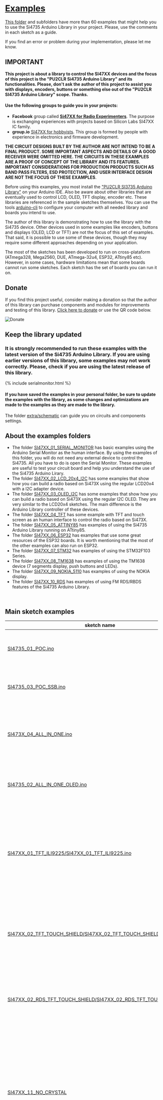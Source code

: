 # [Examples](https://pu2clr.github.io/SI4735/examples)

[This folder](https://github.com/pu2clr/SI4735/tree/master/examples) and subfolders have more than 60 examples that might help you to use the Si4735 Arduino Library in your project. Please, use the comments in each sketch as a guide.

If you find an error or problem during your implementation, please let me know.

## IMPORTANT

__This project is about a library to control the SI47XX devices and the focus of this project is the "PU2CLR Si4735 Arduino Library" and its functionalities. Please, don't ask the author of this project to assist you with displays, encoders, buttons or something else out of the "PU2CLR SI4735 Arduino Library" scope. Thanks.__

#### Use the following groups to guide you in your projects:

* __Facebook__ group called [__Si47XX for Radio Experimenters__](https://www.facebook.com/groups/532613604253401/). The purpose is exchanging experiences with projects based on Silicon Labs  SI47XX IC family.
* __group.io__ [SI47XX for hobbyists](https://groups.io/g/si47xx). This group is formed by people with experience in electronics and firmware development.


__THE CIRCUIT DESIGNS BUILT BY THE AUTHOR ARE NOT INTEND TO BE A FINAL PRODUCT. SOME IMPORTANT ASPECTS AND DETAILS OF A GOOD RECEIVER WERE OMITTED HERE. THE CIRCUITS IN THESE EXAMPLES ARE A PROOF OF CONCEPT OF THE LIBRARY AND ITS FEATURES. IMPORTANT CONSIDERATIONS FOR PRODUCTION PRODUCTS SUCH AS BAND PASS FILTERS, ESD PROTECTION, AND USER INTERFACE DESIGN ARE NOT THE FOCUS OF THESE EXAMPLES__.


Before using this examples, you most install the ["PU2CLR SI3735 Arduino Library"](https://github.com/pu2clr/SI4735#library-installation) on your Arduino IDE. Also be aware about other libraries that are eventually used to control LCD, OLED, TFT display, encoder etc. These libraries are referenced in the sample sketches themselves. You can use the tools [arduino-cli](https://github.com/pu2clr/SI4735/tree/master/examples#arduino-cli---a-faster-alternative-to-the-arduino-ide) to configure your computer with all needed library and boards you intend to use.


The author of this library is demonstrating how to use the library with the Si4735 device. Other devices used in some examples like encoders, buttons and displays (OLED, LCD or TFT) are not the focus of this set of examples. That said, it is possible to use some of these devices, though they may require some different approaches depending on your application.

The most of the sketches has been developed to run on cross-plataform (ATmega328, Mega2560, DUE, ATmega-32u4, ESP32, ATtiny85 etc). However, in some cases, hardware limitations mean that some boards cannot run some sketches. Each sketch has the set of boards you can run it on.


## Donate 

If you find this project useful, consider making a donation so that the author of this library can purchase components and modules for improvements and testing of this library. [Click here to donate](https://www.paypal.com/donate/?business=LLV4PHKTXC4JW&no_recurring=0&item_name=Consider+making+a+donation.+So%2C+I+can+purchase+components+and+modules+for+improvements+and+testing+of+this+library.&currency_code=USD) or use the QR code below.


![Donate](../extras/images/QR_Code.png) 



## Keep the library updated

### It is strongly recommended to run these examples with the latest version of the Si4735 Arduino Library. If you are using earlier versions of this library, some examples may not work correctly. Please, check if you are using the latest release of this library.

{% include serialmonitor.html %}

#### If you have saved the examples in your personal folder, be sure to update the examples with the library, as some changes and optimizations are made to the examples as they are made to the library.


The folder [extra/schematic](https://github.com/pu2clr/SI4735/tree/master/extras/schematic) can guide you on circuits and components settings.

## About the examples folders

* The folder [SI47XX_01_SERIAL_MONITOR](https://github.com/pu2clr/SI4735/tree/master/examples/SI47XX_01_SERIAL_MONITOR) has basic examples using the Arduino Serial Monitor as the human interface.
By using the examples of this folder, you will do not need any external device to control the Si4735. All you have to do is open the Serial Monitor. These examples are useful to test your circuit board and help you understand the use of the Si4735 Arduino Lirary.
* The folder [SI47XX_02_LCD_20x4_I2C](https://github.com/pu2clr/SI4735/tree/master/examples/SI47XX_02_LCD_20x4_I2C) has some examples that show how you can build a radio based on Si473X using the regular LCD20x4 with a I2C adapter device.
* The folder [SI47XX_03_OLED_I2C](https://github.com/pu2clr/SI4735/tree/master/examples/SI47XX_03_OLED_I2C) has some examples that show how you can build a radio based on Si473X using the regular I2C OLED. They are very similar to the LCD20x4 sketches. The main difference is the Arduino Library controller of these devices.
* The folder [SI47XX_04_TFT](https://github.com/pu2clr/SI4735/tree/master/examples/SI47XX_04_TFT) has some example with TFT and touch screen as an human interface to control the radio based on Si473X.
* The folder [SI47XX_05_ATTINY85](https://github.com/pu2clr/SI4735/tree/master/examples/SI47XX_05_ATTINY85) has examples of using the Si4735 Arduino Library running on ATtiny85.
* The folder [SI47XX_06_ESP32](https://github.com/pu2clr/SI4735/tree/master/examples/SI47XX_06_ESP32) has examples that use some great resources of the ESP32 boards. It is worth mentioning that the most of the other examples can also run on ESP32.
* The folder [SI47XX_07_STM32](https://github.com/pu2clr/SI4735/tree/master/examples/SI47XX_07_STM32) has examples of using the STM32F103 Series.
* The folder [SI47XX_08_TM1638](https://github.com/pu2clr/SI4735/tree/master/examples/SI47XX_08_TM1638) has examples of using the TM1638 device (7 segments display, push buttons and LEDs).
* The folder [SI47XX_09_NOKIA_5110](https://github.com/pu2clr/SI4735/tree/master/examples/SI47XX_09_NOKIA_5110) has examples of using the NOKIA display.
* The folder [SI47XX_10_RDS](https://github.com/pu2clr/SI4735/tree/master/examples/SI47XX_10_RDS) has examples of using FM RDS/RBDS features of the Si4735 Arduino Library.


<BR>

## Main sketch examples

| sketch name | description |
| ----------- | ----------- |
| [SI4735_01_POC.ino](https://github.com/pu2clr/SI4735/blob/master/examples/SI47XX_01_SERIAL_MONITOR/SI4735_01_POC/SI4735_01_POC.ino) | Circuit test. Receiver AM (MW and SW) and FM. This sketch uses the Arduino IDE Serial Monitor  |
| [SI4735_03_POC_SSB.ino](https://github.com/pu2clr/SI4735/blob/master/examples/SI47XX_01_SERIAL_MONITOR/SI4735_03_POC_SSB/SI4735_03_POC_SSB.ino) | This receiver implements shows how to use patch and SSB via Arduino IDE Serial Monitor  |
| [SI473X_04_ALL_IN_ONE.ino](https://github.com/pu2clr/SI4735/blob/master/examples/SI47XX_02_LCD_20x4_I2C/SI473X_04_ALL_IN_ONE/SI473X_04_ALL_IN_ONE.ino) | This sketch uses I2C LiquidCrystal/LCD, buttons and  Encoder. It is a receiver FM, AM (MW and SW) and SSB (LSB and USB) |
| [SI4735_02_ALL_IN_ONE_OLED.ino](https://github.com/pu2clr/SI4735/blob/master/examples/SI47XX_03_OLED_I2C/SI4735_02_ALL_IN_ONE_OLED/SI4735_02_ALL_IN_ONE_OLED.ino)|  This sketch uses I2C OLED/I2C, buttons and  Encoder. It is a FM, AM (MW and SW) and SSB (LSB and USB) |
| [SI47XX_01_TFT_ILI9225/SI47XX_01_TFT_ILI9225.ino](https://github.com/pu2clr/SI4735/blob/master/examples/SI47XX_04_TFT/SI47XX_01_TFT_ILI9225/SI47XX_01_TFT_ILI9225.ino) | This sketch uses an Arduino Pro Mini, 3.3V (8MZ) with a SPI TFT from MICROYUM (2" - 176 x 220). It is also a complete radio capable to tune LW, MW, SW on AM and SSB mode and also receive the regular comercial stations.|
| [SI47XX_02_TFT_TOUCH_SHIELD/SI47XX_02_TFT_TOUCH_SHIELD.ino](https://github.com/pu2clr/SI4735/blob/master/examples/SI47XX_04_TFT/SI47XX_02_TFT_TOUCH_SHIELD/SI47XX_02_TFT_TOUCH_SHIELD.ino)  | This sketch uses the mcufriend TFT touch Display Shield.   You can use it on Mega2560 and Arduino DUE. It is a receiver FM, AM (MW and SW) and SSB (LSB and USB) | [SI47XX_01_ATTINY85_LCD_16x2_I2C.ino](https://github.com/pu2clr/SI4735/blob/master/examples/SI47XX_05_ATTINY85/SI47XX_01_ATTINY85_LCD_16x2_I2C/SI47XX_01_ATTINY85_LCD_16x2_I2C.ino) | Test and validation of the SI4735 Arduino Library on ATtiny85. This sketch uses a LCD 16x2 and buttons |
| [SI47XX_02_RDS_TFT_TOUCH_SHIELD/SI47XX_02_RDS_TFT_TOUCH_SHIELD.ino](https://github.com/pu2clr/SI4735/blob/master/examples/SI47XX_10_RDS/SI47XX_02_RDS_TFT_TOUCH_SHIELD/SI47XX_02_RDS_TFT_TOUCH_SHIELD.ino) | This sketch uses the mcufriend TFT touch Display Shield.  You can use it on Mega2560 or DUE. It is a FM/RDS, AM (LW,MW and SW) and SSB example |
|[SI47XX_11_NO_CRYSTAL](https://github.com/pu2clr/SI4735/tree/master/examples/SI47XX_11_NO_CRYSTAL) | The examples found on this folder will show you how to configure the SI473X device with external oscillators (TCXO, Active Crystal, configurable clock generators like SI5351 etc). It can be useful to improve the stability of the system by using more precise oscillators instead of regular passive crystals. |
| [SI47XX_10_RDS/SI47XX_03_RDS_TFT_ILI9225](https://github.com/pu2clr/SI4735/tree/master/examples/SI47XX_10_RDS/SI47XX_03_RDS_TFT_ILI9225) | FM/RDS AM and SSB receiver. This sketch uses an Arduino Pro Mini, 3.3V (8MZ) with a SPI TFT from MICROYUM (2" - 176 x 220). It is also a complete radio capable to tune LW, MW, SW on AM and SSB mode and also receive the  regular comercial stations |
| [SI47XX_KITS](https://github.com/pu2clr/SI4735/tree/master/examples/SI47XX_KITS)| This folder has implementations based on this library that are running in some famous KIT based on SI4735-D60 and SI4732-A10 |
| [SI473X_12_MORSE_CODE_READOUT](https://github.com/pu2clr/SI4735/tree/master/examples/SI473X_12_MORSE_CODE_READOUT) | This example demonstrates a way to report the current status of the receiver via Morse Code. |
| [iOS and Android Remote Control](https://github.com/pu2clr/SI4735/tree/master/examples/SI47XX_10_MOBILE_PHONE) | This example shows a way to use your smartphone as a remote control. |


<BR>

# Arduino Tips


## How to compile and upload sketches

This library was developed to work with Arduino environment. There are many enviroments that you can use to compile and upload Arduino sketches to your board. The list below shows some of them:

* [Arduino IDE](https://www.arduino.cc/en/software)
* [Visual Studio with Arduino extensions](https://marketplace.visualstudio.com/items?itemName=VisualMicro.ArduinoIDEforVisualStudio)
* [PlatformIO](https://dronebotworkshop.com/platformio/)
* [Arduino Command Line - arduino-cli](https://www.arduino.cc/pro/cli)


The most popular environment to write sketch, compile and upload is the [Arduino IDE](https://www.arduino.cc/en/software).
After installing the [PU2CLR Si4735 Library on Arduino IDE](https://youtu.be/M9h-tlV_l-k) you can compile and upload any sketch available here by using the Menu examples of the Arduino IDE. Whatch the video [Installing PU2CLR Si4735 Library on Arduino IDE](https://youtu.be/M9h-tlV_l-k) to know how to compile, upload and run Arduino Application.

Another way to compile and upload sketches to Arduino board is using the [arduino-cli](https://www.arduino.cc/pro/cli).
See the section below for details.

<BR>

## Arduino CLI - A faster alternative to the Arduino IDE

Arduino CLI (arduino-cli) is a solution that allows you to compile, build, upload, manage boards and libraries via shell command line. This way, you do not need to use the traditional Arduino IDE. Depending on the development environment you use, arduino-cli may be a good choice given it is conservative on system resources. You will notice that the arduino-cli compiles and uploads code faster. However, it is a command line program, and may present a steeper learning curve over the Arduino IDE. The links below can help you to learn more about arduino-cli.

* [Click here for more detail about arduino-cli](https://arduino.github.io/arduino-cli/0.21/).
* [Getting started](https://arduino.github.io/arduino-cli/0.21/getting-started/)
* [Click here to watch a video about the arduino-cli](https://youtu.be/J-qGn1eEidA)


### Fast way to install arduino-cli and setup your enviroment with PU2CLR SI4735 Arduino Library and accessories

#### On macOS and Linux

Open the terminal and run the command below.

```bash
curl -fsSL https://raw.githubusercontent.com/pu2clr/SI4735/master/examples/lib_si4735_basic_install.sh | sh
```

The command above will install arduino-cli, the SI4735 Arduino Library, the basic libraries for OLED, LCD and TFT used in some examples, and the basic boards for Atmega328 and LGT8F328.

If you want to install all boards (esp32, ESP8266, STM32 etc) and all libraries used by the SI473X examples, run the command below after running the previous command.

```bash
curl -fsSL https://raw.githubusercontent.com/pu2clr/SI4735/master/examples/install_all_libraries_and_boards.sh | sh
```


#### On Windows 10 and 11

Open the cmd (terminal) and run

```bash
curl -fsSL https://raw.githubusercontent.com/pu2clr/SI4735/master/examples/lib_si4735_basic_install.bat --output lib_si4735_basic_install.bat
.\lib_si4735_basic_install.bat
```
The commands above will install arduino-cli.exe in your home direcory, the SI4735 Arduino Library and the basic libraries for OLED, LCD and TFT used in some examples (in you Documents/Arduino folder), and the basic boards for Atmega328 and LGT8F328 (in AppData\local\Arduino15 folder).

After running the previous steps, if you want to configure the SI4735 Arduino Library for all libraries and boards used by the examples, run the command below.

```bash
curl -fsSL https://raw.githubusercontent.com/pu2clr/SI4735/master/examples/install_all_libraries_and_boards.bat --output install_all_libraries_and_boards.bat
.\install_all_libraries_and_boards.bat
```

### Othe ways to install the arduino-cli (without PU2CLR SI4735 Arduino Library setup)


### [Installing on Linux, MacOS or Windows)](https://arduino.github.io/arduino-cli/0.30/installation/)


#### On macOS

```bash
$ brew update
$ brew install arduino-cli
```

#### On Linux or macOS

```bash
$ curl -fsSL https://raw.githubusercontent.com/arduino/arduino-cli/master/install.sh | sh
```


#### On Windows

* Download the install file: https://downloads.arduino.cc/arduino-cli/arduino-cli_latest_Windows_64bit.msi
* Download the exe (binary)file: https://downloads.arduino.cc/arduino-cli/arduino-cli_latest_Windows_64bit.zip

### arduino-cli and main command examples

All boards and libraries installed in either the Arduino IDE and arduino-cli are available in the other. If you install a library or board in the arduino-cli, the Arduino IDE will have access to it as well, and vice-versa.

### The command below identifies the boards connected to your computer (COM3, COM4, /dev/xxx).

It is very useful to show the boards connected to your computer

```bash
$ arduino-cli board list

Port                            Protocol Type              Board Name                     FQBN                          Core       
/dev/cu.usbmodem14201           serial   Serial Port (USB) Arduino Due (Programming Port) arduino:sam:arduino_due_x_dbg arduino:sam
/dev/cu.usbserial-1410          serial   Serial Port (USB) Unknown

```

### The command below shows all boards available

It is very useful to give you the FQBN information to compile and upload the right board.

```bash
$ arduino-cli board listall
```

### The command below shows the board installed in your environment.

```bash
$ arduino-cli core list

Board Name                                       FQBN
3D printer boards                                STM32:stm32:3dprinter
4D Systems gen4 IoD Range                        esp8266:esp8266:gen4iod
AI Thinker ESP32-CAM                             esp32:esp32:esp32cam
.
.
.
Arduino Due (Native USB Port)                    arduino:sam:arduino_due_x
Arduino Due (Programming Port)                   arduino:sam:arduino_due_x_dbg
.
.
.
Arduino Nano                                     arduino:avr:nano
Arduino Nano 33 BLE                              arduino:mbed_nano:nano33ble
.
.
.
Arduino Uno                                      arduino:avr:uno
```

#### Example:

```bash
$ arduino-cli core list


ID                   Installed Latest Name
arduino:avr          1.8.5     1.8.5  Arduino AVR Boards
arduino:mbed_nano    3.0.0     3.0.0  Arduino Mbed OS Nano Boards
arduino:mbed_rp2040  3.0.0     3.0.0  Arduino Mbed OS RP2040 Boards
arduino:sam          1.6.12    1.6.12 Arduino SAM Boards (32-bits ARM Cortex-M3)
arduino:samd         1.8.13    1.8.13 Arduino SAMD Boards (32-bits ARM Cortex-M0+)
atmel-avr-xminis:avr 0.6.0     0.6.0  Atmel AVR Xplained-minis
attiny:avr           1.0.2     1.0.2  ATtiny Microcontrollers
ATTinyCore:avr       1.5.2     1.5.2  ATTinyCore
esp32:esp32          2.0.2     2.0.2  ESP32 Arduino
esp8266:esp8266      3.0.2     3.0.2  ESP8266 Boards (3.0.2)
MegaCore:avr         2.1.3     2.1.3  MegaCore
MightyCore:avr       2.1.3     2.1.3  MightyCore
MiniCore:avr         2.1.3     2.1.3  MiniCore
rp2040:rp2040        1.13.0    1.13.0 Raspberry Pi RP2040 Boards(1.13.0)
Seeeduino:samd       1.8.2     1.8.2  Seeed SAMD (32-bits ARM Cortex-M0+ and Cortex-M4) Boards
STM32:stm32          1.9.0     1.9.0  STM32 Boards (selected from submenu)
teensy:avr           1.56.1    1.56.1 Teensyduino
```


### The command below just compiles the sketch SI47XX_01_SERIAL_MONITOR/SI4735_01_POC for an Arduino Nano

```bash
$ arduino-cli compile -b arduino:avr:nano ./SI47XX_01_SERIAL_MONITOR/SI4735_01_POC
```

### The command below compiles and uploads the sketch into the Arduino Nano board

```bash
$ arduino-cli compile  -b arduino:avr:nano -u -p yourPort ./SI47XX_01_SERIAL_MONITOR/SI4735_01_POC.
```
Where __yourPort__ can be COM3, COM4, COM(N) if you are using Microsoft Windows; or /dev/XXX if you are using unix like SO (Linux or  MacOS).


### Example using Arduino DUE connected to a MACOS

```bash
$ arduino-cli compile --fqbn arduino:sam:arduino_due_x -u -p /dev/cu.usbmodem14201  ./SI47XX_10_RDS/SI47XX_02_RDS_TFT_TOUCH_SHIELD_35_V2
```


__See command arduino-cli board list below to know how to get the port.__


### Example using Arduino Mega

```bash
$ arduino-cli compile --fqbn arduino:avr:mega -u -p /dev/cu.usbserial-1410  ./SI47XX_10_RDS/SI47XX_02_RDS_TFT_TOUCH_SHIELD_35_V2
```

If you need the .hex, .elf or  .bin files you can use

```bash
$ arduino-cli compile --fqbn arduino:avr:mega --build-path /Users/UserName/Downloads ./SI47XX_10_RDS/SI47XX_02_RDS_TFT_TOUCH_SHIELD_35_V2
```

### Example using ESP32

#### Example using ESP32 DEVMODE

```bash
$ arduino-cli compile --fqbn esp32:esp32:esp32-poe-iso -u -dev -u -p /dev/cu.usbserial-0001  ./SI47XX_KITS/THIAGO_LIMA/GERT_BAAK/SI4735_2.8_TFT_SI5351_V4.2
```
where /dev/cu.usbserial-0001 is the Port device. It can be different in your environment. Check it via __arduino-cli board list__ command.

#### Example using ESP32 LOLIN32

```bash
arduino-cli compile --fqbn esp32:esp32:lolin32 -u -p /dev/cu.usbserial-00874A3C ./SI47XX_KITS/THIAGO_LIMA/GERT_BAAK/SI4735_2.8_TFT_SI5351_V4.2 -v
```

### Example using STM32 (compiling only)

arduino-cli compile --fqbn STM32:stm32:Nucleo_64 ./SI47XX_KITS/PLAMEN/PU2CLR_SI5351_SI4732_STM32


#### To know the right port you have to use, try the command below:

```bash
$ arduino-cli board list
```


#### arduino-cli board list command example

```bash
arduino-cli board list
Port                            Protocol Type              Board Name                     FQBN                          Core       
/dev/cu.usbmodem14201           serial   Serial Port (USB) Arduino Due (Programming Port) arduino:sam:arduino_due_x_dbg arduino:sam
```

#### arduino-cli compile and upload on Arduino DUE

```bash
$ arduino-cli compile --fqbn arduino:sam:arduino_due_x -u -p /dev/cu.usbmodem14201  ./SI47XX_10_RDS/SI47XX_02_RDS_TFT_TOUCH_SHIELD_35_V2

Sketch uses 90896 bytes (17%) of program storage space. Maximum is 524288 bytes.
Atmel SMART device 0x285e0a60 found
Erase flash
done in 0.033 seconds

Write 93876 bytes to flash (367 pages)
[==============================] 100% (367/367 pages)
done in 18.038 seconds
Set boot flash true
CPU reset.
```

##### arduino-cli board list command with two devices connected to the computer at the same time (Arduino DUE and Arduino Mega)

The command below show two Arduino boards connected to the computer at the same time. The first is an Arduino DUE as deteiled below and the second is an Arduino Mega with no details.
Unfortunatly, in some cases, the Arduino IDE and arduino-cli can not show details about the divice connected to the computer. In this case, you have to conclude this by yourself.

```bash
$ arduino-cli board list

Port                            Protocol Type              Board Name                     FQBN                          Core       
/dev/cu.usbmodem14201           serial   Serial Port (USB) Arduino Due (Programming Port) arduino:sam:arduino_due_x_dbg arduino:sam
/dev/cu.usbserial-1410          serial   Serial Port (USB) Unknown

```

##### arduino-cli board list command with two devices connected at the same time (Arduino Yún and Arduino Micro)

```bash

$ arduino-cli board list

Port                            Protocol Type              Board Name    FQBN              Core
/dev/cu.usbmodem14101           serial   Serial Port (USB) Arduino Yún   arduino:avr:yun   arduino:avr
/dev/cu.usbmodem14201           serial   Serial Port (USB) Arduino Micro arduino:avr:micro arduino:avr
```


The table below shows some Arduino board FQBN

| Board Name | FQBN |
| ---------- | ---- |
| Arduino DUE                         | arduino:sam:arduino_due_x |
| Arduino Duemilanove or Diecimila    | arduino:avr:diecimila     |
| Arduino Ethernet                    | arduino:avr:ethernet      |                                                                
| Arduino Industrial 101              | arduino:avr:chiwawa       |
| Arduino Leonardo                    | arduino:avr:leonardo      |
| Arduino M0                          | arduino:samd:mzero_bl     |
| Arduino M0 Pro (Native USB Port)    | arduino:samd:mzero_pro_bl |
| Arduino M0 Pro (Programming Port)   | arduino:samd:mzero_pro_bl_dbg |
| Arduino MKR WiFi 1010               | arduino:samd:mkrwifi1010  |
| Arduino Mega 2560                   | arduino:avr:mega          |
| Arduino Micro                       | arduino:avr:micro         |
| Arduino Mini                        | arduino:avr:mini          |
| Arduino NANO 33 IoT                 | arduino:samd:nano_33_iot  |
| Arduino Nano                        | arduino:avr:nano          |
| Arduino Pro or Pro Mini             | arduino:avr:pro           |
| Arduino Uno                         | arduino:avr:uno           |
| Arduino Uno WiFi                    | arduino:avr:unowifi       |
| Arduino Yún                         | arduino:avr:yun           |
| Arduino Yún Mini                    | arduino:avr:yunmini       |
| Arduino Zero (Native USB Port)      | arduino:samd:arduino_zero_native |
| Arduino Zero (Programming Port)     | arduino:samd:arduino_zero_edbg  |
| ESP32 Dev Mode                      | esp32:esp32:esp32-poe-is  |
| ESP32 LOLIN                         | esp32:esp32:lolin32       |
| ESP8266                             | esp8266:esp8266:generic   |
| Raspberry Pi Pico                   | rp2040:rp2040:rpipico     |
| Seeeduino XIAO                      | Seeeduino:samd:seeed_XIAO_m0 |
| STM32                               | STM32:stm32:Nucleo_64 |

type __arduino-cli board listall__ to see all boards available.


### arcuino-cli references

* [Getting Started with arduino-cli](https://create.arduino.cc/projecthub/B45i/getting-started-with-arduino-cli-7652a5)
* [Arduino CLI and the art of command line](https://youtu.be/cVod8k713_8)
* [Getting started](https://arduino.github.io/arduino-cli/0.21/getting-started/)
* [Arduino CLI: Getting Started](https://youtu.be/J-qGn1eEidA)
* [Arduino-cli - github.com](https://github.com/arduino/arduino-cli)
* [Arduino-cli: compile, upload and manage libraries, cores, and boards](https://www.pcbway.com/blog/Activities/Arduino_cli__compile__upload_and_manage_libraries__cores__and_boards.html)




## Dealing images with TFT display

It can be very useful to improve the visual interface to your project.

* First, convert your image to C/C++ code. To do that, you can use this tool:[https://www.mischianti.org/images-to-byte-array-online-converter-cpp-arduino/](https://www.mischianti.org/images-to-byte-array-online-converter-cpp-arduino/).
  * Use the following parameters to create the C/C++ based on image you want to convert
    * scretch to fill canvas
    * Arduino code, single bitmaps
    * Horizontal - 2 bytes per pixel (565)
    * User Identifier: yourImage (an C/C++ valiable name)
    * Click on Generate button
* Check the firt line genereted by the app: __const uint16_t YourImage [] PROGMEM = {__ ....
* Copy and paste of the code generetaed by the app to a .h file (create a empity .h file and then paste the C/C++ code. example: yourImage.h)
* Include the created .h file (yourImage.h) in your sketch main code (example: #include "./images/yourImage.h")
* Finally, call the Adafruit_GFX function: tft.drawRGBBitmap(0, 0, yourImage, 168, 120)

